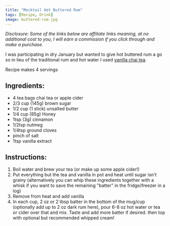 ```yaml
---
title: "Mocktail Hot Buttered Rum"
tags: [Recipe, Drink]
image: buttered-rum.jpg
---
```

_Disclosure: Some of the links below are affiliate links meaning, at no additional cost to you, I will earn a commission if you click through and make a purchase._

I was participating in dry January but wanted to give hot buttered rum a go so in lieu of the traditional rum and hot water I used [vanilla chai tea](https://amzn.to/3AE6uLQ). 

Recipe makes 4 servings

## Ingredients: 
* 4 tea bags chai tea or apple cider
* 2/3 cup (145g) brown sugar
* 1/2 cup (1 stick) unsalted butter
* 1/4 cup (85g) Honey
* 1tsp (3g) cinnamon
* 1/2tsp nutmeg
* 1/4tsp ground cloves
* pinch of salt
* 1tsp vanilla extract

## Instructions:
1. Boil water and brew your tea (or make up some apple cider!)
2. Put everything but the tea and vanilla in pot and heat until sugar isn't grainy (alternatively you can whip these ingredients together with a whisk if you want to save the remaining "batter" in the fridge/freezer in a log) 
3. Remove from heat and add vanilla
4. In each cup, 2 oz or 2 tbsp batter in the bottom of the mug/cup (optionally add up to 2 oz dark rum here), pour 6-8 oz hot water or tea or cider over that and mix. Taste and add more batter if desired. then top with optional but recommended whipped cream!

